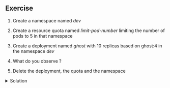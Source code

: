 ## Exercise

1. Create a namespace named *dev*

2. Create a resource quota named *limit-pod-number* limiting the number of pods to 5 in that namespace

3. Create a deployment named *ghost* with 10 replicas based on ghost:4 in the namespace *dev*

4. What do you observe ?

5. Delete the deployment, the quota and the namespace

<details>
  <summary markdown="span">Solution</summary>

1. Create a namespace named *dev*

```
k create ns dev
```

2. Create a resource quota named *limit-pod-number* limiting the number of pods to 5 in that namespace

```
k -n dev create quota limit-pod-number --hard=pods=5
```

3. Create a deployment named *ghost* with 10 replicas based on ghost:4 in the namespace *dev*

```
k -n dev create deploy ghost --image=ghost:4 --replicas=10
```

4. What do you observe ?

Only 5 of the 10 replicas are running, the other ones cannot be created in the namespace because of the limitation

```
k -n dev get po -l app=ghost
NAME                     READY   STATUS    RESTARTS   AGE
ghost-5d77b859d5-222q2   1/1     Running   0          26s
ghost-5d77b859d5-96z94   1/1     Running   0          26s
ghost-5d77b859d5-hlbbj   1/1     Running   0          26s
ghost-5d77b859d5-kbdf4   1/1     Running   0          26s
ghost-5d77b859d5-w8rfm   1/1     Running   0          26s
```

5. Delete the deployment, the quota and the namespace

```
k -n dev delete deploy/ghost quota/limit-pod-number 
k delete ns dev
```

</details>


